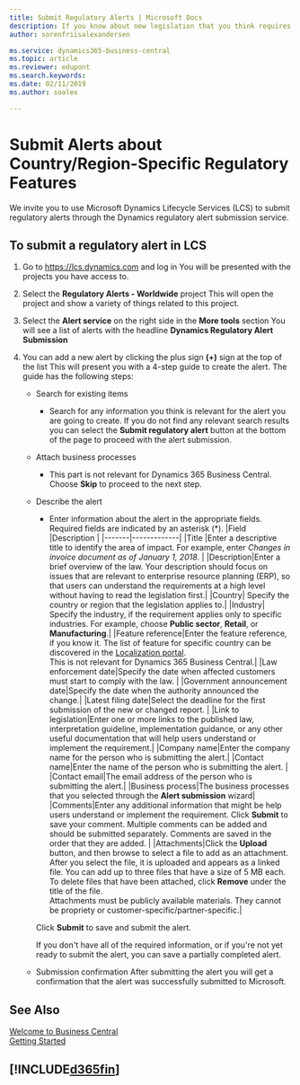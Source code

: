 ```yaml
---
title: Submit Regulatory Alerts | Microsoft Docs
description: If you know about new legislation that you think requires feature support in Business Central, you can follow this guide to submit a regulatory alert to the product team.
author: sorenfriisalexandersen

ms.service: dynamics365-business-central
ms.topic: article
ms.reviewer: edupont
ms.search.keywords:
ms.date: 02/11/2019
ms.author: soalex

---
```

# Submit Alerts about Country/Region-Specific Regulatory Features

We invite you to use Microsoft Dynamics Lifecycle Services (LCS) to submit regulatory alerts through the Dynamics regulatory alert submission service.  

## To submit a regulatory alert in LCS

1. Go to https://lcs.dynamics.com and log in
    You will be presented with the projects you have access to.

2. Select the **Regulatory Alerts - Worldwide** project
    This will open the project and show a variety of things related to this project.

3. Select the **Alert service** on the right side in the **More tools** section
    You will see a list of alerts with the headline **Dynamics Regulatory Alert Submission**

4. You can add a new alert by clicking the plus sign **(+)** sign at the top of the list
    This will present you with a 4-step guide to create the alert. The guide has the following steps:
    - Search for existing items
        - Search for any information you think is relevant for the alert you are going to create. If you do not find any relevant search results you can select the **Submit regulatory alert** button at the bottom of the page to proceed with the alert submission.
    - Attach business processes
        - This part is not relevant for Dynamics 365 Business Central. Choose **Skip** to proceed to the next step.
    - Describe the alert
        - Enter information about the alert in the appropriate fields. Required fields are indicated by an asterisk (\*).
            |Field  |Description  |
            |-------|-------------|
            |Title  |Enter a descriptive title to identify the area of impact. For example, enter *Changes in invoice document as of January 1, 2018*. |
            |Description|Enter a brief overview of the law. Your description should focus on issues that are relevant to enterprise resource planning (ERP), so that users can understand the requirements at a high level without having to read the legislation first.|
            |Country| Specify the country or region that the legislation applies to.|
            |Industry| Specify the industry, if the requirement applies only to specific industries. For example, choose **Public sector**, **Retail**, or **Manufacturing**.|
            |Feature reference|Enter the feature reference, if you know it. The list of feature for specific country can be discovered in the [Localization portal](https://mbs.microsoft.com/customersource/global/ax/support/support-news/GFMLocalizationPortalMC).</br>This is not relevant for Dynamics 365 Business Central.</i>|
            |Law enforcement date|Specify the date when affected customers must start to comply with the law. |
            |Government announcement date|Specify the date when the authority announced the change.|
            |Latest filing date|Select the deadline for the first submission of the new or changed report. |
            |Link to legislation|Enter one or more links to the published law, interpretation guideline, implementation guidance, or any other useful documentation that will help users understand or implement the requirement.|
            |Company name|Enter the company name for the person who is submitting the alert.|
            |Contact name|Enter the name of the person who is submitting the alert. |
            |Contact email|The email address of the person who is submitting the alert.|
            |Business process|The business processes that you selected through the **Alert submission** wizard|
            |Comments|Enter any additional information that might be help users understand or implement the requirement. Click **Submit** to save your comment. Multiple comments can be added and should be submitted separately. Comments are saved in the order that they are added. |
            |Attachments|Click the **Upload** button, and then browse to select a file to add as an attachment. After you select the file, it is uploaded and appears as a linked file. You can add up to three files that have a size of 5 MB each. To delete files that have been attached, click **Remove** under the title of the file. </br>Attachments must be publicly available materials. They cannot be propriety or customer-specific/partner-specific.|

        Click **Submit** to save and submit the alert.

        If you don't have all of the required information, or if you're not yet ready to submit the alert, you can save a partially completed alert.

    - Submission confirmation
        After submitting the alert you will get a confirmation that the alert was successfully submitted to Microsoft.

## See Also

[Welcome to Business Central](index.md)  
[Getting Started](product-get-started.md)  

## [!INCLUDE[d365fin](includes/free_trial_md.md)]  
